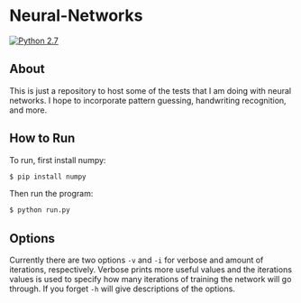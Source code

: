 # Neural-Networks
[![Python 2.7][python-img]][python-url]
## About
This is just a repository to host some of the tests that I am doing with neural
networks. I hope to incorporate pattern guessing, handwriting recognition, and
more.
## How to Run
To run, first install numpy:
```bash
$ pip install numpy
```
Then run the program:
```bash
$ python run.py
```
## Options
Currently there are two options  `-v` and `-i` for verbose and amount of iterations,
respectively. Verbose prints more useful values and the iterations values is used
to specify how many iterations of training the network will go through. If you
forget `-h` will give descriptions of the options.

[python-img]:   https://img.shields.io/badge/python-2.7-blue.svg?style=flat-square
[python-url]:   https://www.python.org/downloads
